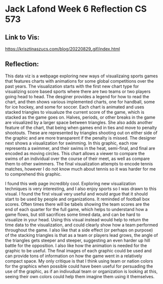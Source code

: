Jack Lafond
Week 6 Reflection
CS 573
===

Link to Vis:
---
https://krisztinaszucs.com/blog/20220829_gif/index.html

Reflection:
---
This data viz is a webpage exploring new ways of visualizaing sports games that features charts with animations for some global competitions over the past years. The visualization starts with the first new chart type for visualizing score based sports where there are two teams or two players going head to head. The desginer provides a legend for how to read the chart, and then shows various implemented charts, one for handball, some for ice hockey, and some for soccer. Each chart is animated and uses stacked triangles to visualuze the current score of the game, which is stacked as the game goes on. Halves, periods, or other breaks in the game are visualized by a larger space between triangles. She also adds another feature of the chart, that being when games end in ties and move to penalty shootouts. These are represented by triangles shooting out on either side of the graphic and are more transparent if the penalty is missed. The designer next shows a visualization for swimming. In this graphic, each row represents a swimmer, and their swims in the heat, semi-final, and final are encoded as moving circles. This chart allows a viewer to compare the swims of an individual over the course of their meet, as well as compare them to other swimmers. The final visualization attempts to encode tennis matches, however I do not know much about tennis so it was harder for me to comprehend this graphic.

I found this web page incredibly cool. Exploring new visualization techniques is very interesting, and I also enjoy sports so I was drawn to this visual. I found the first visual very useful and would argue that it should start to be used by people and organizations. It reminded of football box scores. Often times there will be tabels showing the team scores are the end of each quarter for the full game, which helps to understand how a game flows, but still sacrifices some timed data, and can be hard to visualize in your head. Using this visual instead would help to return the time data to the visualization, and could clearly show how a team performed throughout the game. I also like that a side effect (or perhaps on purpose) of the stacking triangles is that as a team or players lead grows, the angle of the triangles gets steeper and steeper, suggesting an even harder up hill battle for the opposition. I also like how the animation is needed for the graphic to be useful. The final images of each graphic could be used and can provide tons of information on how the game went in a relatively compact space. My only critique is that I think using team or nation colors for the graphics when possible could have been useful for persuading the use of the graphic, as if an indivudual team or organization is looking at this, seeing their own colors could help them imagine them using it themselves.
